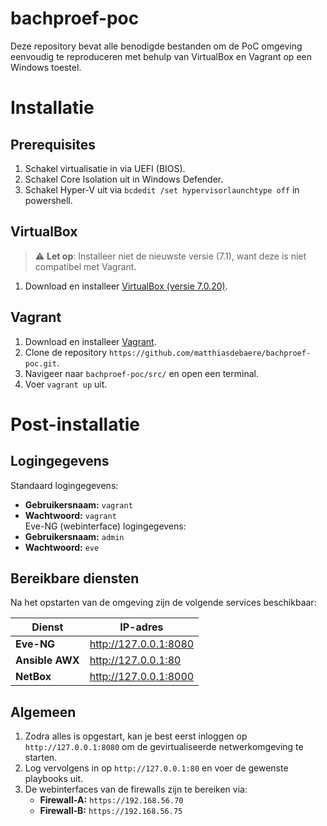 # bachproef-poc
Deze repository bevat alle benodigde bestanden om de PoC omgeving eenvoudig te reproduceren met behulp van VirtualBox en Vagrant op een Windows toestel.

# Installatie
## Prerequisites
1. Schakel virtualisatie in via UEFI (BIOS).  
2. Schakel Core Isolation uit in Windows Defender.
3. Schakel Hyper-V uit via `bcdedit /set hypervisorlaunchtype off` in powershell.

## VirtualBox    
> ⚠️ **Let op**: Installeer niet de nieuwste versie (7.1), want deze is niet compatibel met Vagrant.
1. Download en installeer [VirtualBox (versie 7.0.20)](https://www.virtualbox.org/wiki/Download_Old_Builds_7_0).

## Vagrant
1. Download en installeer [Vagrant](https://www.vagrantup.com/).
2. Clone de repository `https://github.com/matthiasdebaere/bachproef-poc.git`.
3. Navigeer naar `bachproef-poc/src/` en open een terminal.
4. Voer `vagrant up` uit.

# Post-installatie
## Logingegevens
Standaard logingegevens:
- **Gebruikersnaam:** `vagrant`  
- **Wachtwoord:** `vagrant`  
Eve-NG (webinterface) logingegevens:
- **Gebruikersnaam:** `admin`  
- **Wachtwoord:** `eve`

## Bereikbare diensten
Na het opstarten van de omgeving zijn de volgende services beschikbaar:

| Dienst           | IP-adres       |
|------------------|----------------|
| **Eve-NG**        | http://127.0.0.1:8080  |
| **Ansible AWX**   | http://127.0.0.1:80    |
| **NetBox**        | http://127.0.0.1:8000  |

## Algemeen
1. Zodra alles is opgestart, kan je best eerst inloggen op `http://127.0.0.1:8080` om de gevirtualiseerde netwerkomgeving te starten.  
2. Log vervolgens in op `http://127.0.0.1:80` en voer de gewenste playbooks uit.  
3. De webinterfaces van de firewalls zijn te bereiken via:  
   - **Firewall‑A:** `https://192.168.56.70`  
   - **Firewall‑B:** `https://192.168.56.75`  
